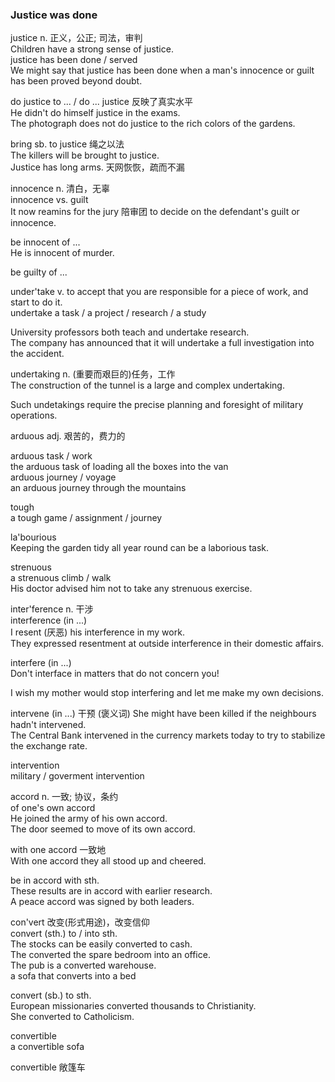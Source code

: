 ### Justice was done  
justice n. 正义，公正; 司法，审判  
Children have a strong sense of justice.  
justice has been done / served  
We might say that justice has been done when a man's innocence or guilt has been proved beyond doubt.  
  
do justice to ... / do ... justice 反映了真实水平  
He didn't do himself justice in the exams.  
The photograph does not do justice to the rich colors of the gardens.  
  
bring sb. to justice 绳之以法  
The killers will be brought to justice.  
Justice has long arms. 天网恢恢，疏而不漏  
  
innocence n. 清白，无辜  
innocence vs. guilt  
It now reamins for the jury 陪审团 to decide on the defendant's guilt or innocence.  
  
be innocent of ...  
He is innocent of murder.  
  
be guilty of ...  
  
under'take v. to accept that you are responsible for a piece of work, and start to do it.  
undertake a task / a project / research / a study  

University professors both teach and undertake research.  
The company has announced that it will undertake a full investigation into the accident.  
  
undertaking n. (重要而艰巨的)任务，工作  
The construction of the tunnel is a large and complex undertaking.  
  
Such undetakings require the precise planning and foresight of military operations.  
  
arduous adj. 艰苦的，费力的  
  
arduous task / work  
the arduous task of loading all the boxes into the van  
arduous journey / voyage  
an arduous journey through the mountains  
  
tough  
a tough game / assignment / journey  
  
la'bourious  
Keeping the garden tidy all year round can be a laborious task.  
  
strenuous  
a strenuous climb / walk  
His doctor advised him not to take any strenuous exercise.  
  
inter'ference n. 干涉    
interference (in ...)  
I resent (厌恶) his interference in my work.  
They expressed resentment at outside interference in their domestic affairs.  
  
interfere (in ...)  
Don't interface in matters that do not concern you!  
  
I wish my mother would stop interfering and let me make my own decisions.  
  
intervene (in ...) 干预 (褒义词) 
She might have been killed if the neighbours hadn't intervened.  
The Central Bank intervened in the currency markets today to try to stabilize the exchange rate.  
  
intervention  
military / goverment intervention  
  
accord n. 一致; 协议，条约  
of one's own accord  
He joined the army of his own accord.  
The door seemed to move of its own accord.  
  
with one accord 一致地  
With one accord they all stood up and cheered.  
  
be in accord with sth.  
These results are in accord with earlier research.  
A peace accord was signed by both leaders.  
  
con'vert 改变(形式用途)，改变信仰  
convert (sth.) to / into sth.  
The stocks can be easily converted to cash.  
The converted the spare bedroom into an office.    
The pub is a converted warehouse.  
a sofa that converts into a bed  
  
convert (sb.) to sth.    
European missionaries converted thousands to Christianity.  
She converted to Catholicism.  
  
convertible  
a convertible sofa  
  
convertible 敞篷车  